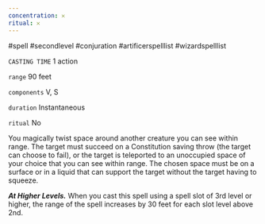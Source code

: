 ```yaml
---
concentration: 𐄂
ritual: 𐄂
---
```

#spell #secondlevel #conjuration #artificerspelllist #wizardspelllist

`CASTING TIME`
1 action

`range`
90 feet

`components`
V, S

`duration`
Instantaneous

`ritual`
No

You magically twist space around another creature you can see within range. The target must succeed on a Constitution saving throw (the target can choose to fail), or the target is teleported to an unoccupied space of your choice that you can see within range. The chosen space must be on a surface or in a liquid that can support the target without the target having to squeeze.

**_At Higher Levels._** When you cast this spell using a spell slot of 3rd level or higher, the range of the spell increases by 30 feet for each slot level above 2nd.